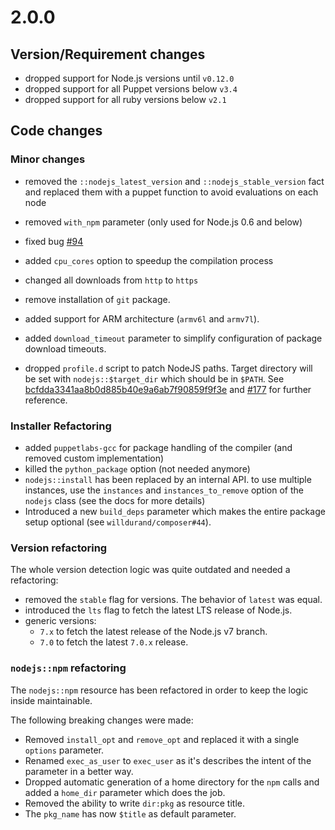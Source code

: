 # 2.0.0

## Version/Requirement changes

- dropped support for Node.js versions until `v0.12.0`
- dropped support for all Puppet versions below `v3.4`
- dropped support for all ruby versions below `v2.1`

## Code changes

### Minor changes

- removed the `::nodejs_latest_version` and `::nodejs_stable_version` fact and replaced them with a puppet function to avoid evaluations on each node

- removed `with_npm` parameter (only used for Node.js 0.6 and below)

- fixed bug [#94](https://github.com/willdurand/puppet-nodejs/issues/94)

- added `cpu_cores` option to speedup the compilation process

- changed all downloads from `http` to `https`

- remove installation of `git` package.

- added support for ARM architecture (`armv6l` and `armv7l`).

- added `download_timeout` parameter to simplify configuration of package download timeouts.

- dropped `profile.d` script to patch NodeJS paths. Target directory will be set with `nodejs::$target_dir` which should be in `$PATH`.
  See [bcfdda3341aa8b0d885b40e9a6ab7f90859f9f3e](https://github.com/willdurand/puppet-nodejs/commit/bcfdda3341aa8b0d885b40e9a6ab7f90859f9f3e) and [#177](https://github.com/willdurand/puppet-nodejs/issues/177) for further reference.

### Installer Refactoring

- added `puppetlabs-gcc` for package handling of the compiler (and removed custom implementation)
- killed the `python_package` option (not needed anymore)
- `nodejs::install` has been replaced by an internal API. to use multiple instances, use the `instances` and `instances_to_remove` option of the `nodejs` class (see the docs for more details)
- Introduced a new `build_deps` parameter which makes the entire package setup optional (see `willdurand/composer#44`).

### Version refactoring

The whole version detection logic was quite outdated and needed a refactoring:

- removed the `stable` flag for versions. The behavior of `latest` was equal.
- introduced the `lts` flag to fetch the latest LTS release of Node.js.
- generic versions:
  - `7.x` to fetch the latest release of the Node.js v7 branch.
  - `7.0` to fetch the latest `7.0.x` release.

### `nodejs::npm` refactoring

The `nodejs::npm` resource has been refactored in order to keep the logic inside maintainable.

The following breaking changes were made:

- Removed `install_opt` and `remove_opt` and replaced it with a single `options` parameter.
- Renamed `exec_as_user` to `exec_user` as it's describes the intent of the parameter in a better way.
- Dropped automatic generation of a home directory for the `npm` calls and added a `home_dir` parameter which does the job.
- Removed the ability to write `dir:pkg` as resource title.
- The `pkg_name` has now `$title` as default parameter.
